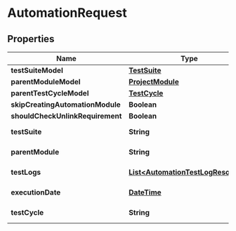 
# AutomationRequest

## Properties
Name | Type | Description | Notes
------------ | ------------- | ------------- | -------------
**testSuiteModel** | [**TestSuite**](TestSuite.md) |  |  [optional]
**parentModuleModel** | [**ProjectModule**](ProjectModule.md) |  |  [optional]
**parentTestCycleModel** | [**TestCycle**](TestCycle.md) |  |  [optional]
**skipCreatingAutomationModule** | **Boolean** |  |  [optional]
**shouldCheckUnlinkRequirement** | **Boolean** |  |  [optional]
**testSuite** | **String** | ID or PID of Test Suite |  [optional]
**parentModule** | **String** | ID or PID of Module |  [optional]
**testLogs** | [**List&lt;AutomationTestLogResource&gt;**](AutomationTestLogResource.md) | Array of Test Log | 
**executionDate** | [**DateTime**](DateTime.md) | Execution Date |  [optional]
**testCycle** | **String** | ID or PID of Test Cycle |  [optional]



